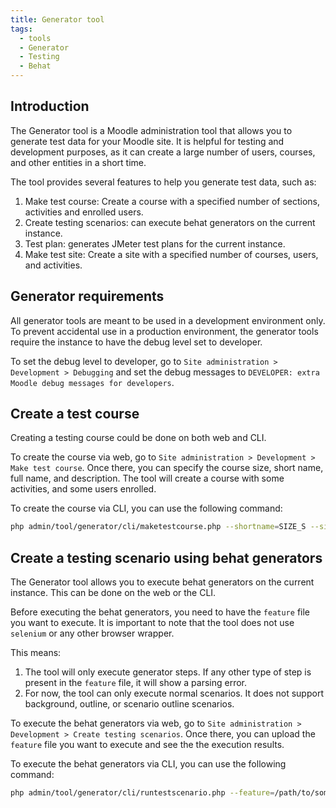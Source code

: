 ```yaml
---
title: Generator tool
tags:
  - tools
  - Generator
  - Testing
  - Behat
---
```

<!-- cspell:ignore JMeter -->

## Introduction

The Generator tool is a Moodle administration tool that allows you to generate test data for your Moodle site. It is helpful for testing and development purposes, as it can create a large number of users, courses, and other entities in a short time.

The tool provides several features to help you generate test data, such as:

1. Make test course: Create a course with a specified number of sections, activities and enrolled users.
1. Create testing scenarios: can execute behat generators on the current instance.
1. Test plan: generates JMeter test plans for the current instance.
1. Make test site: Create a site with a specified number of courses, users, and activities.

## Generator requirements

All generator tools are meant to be used in a development environment only. To prevent accidental use in a production environment, the generator tools require the instance to have the debug level set to developer.

To set the debug level to developer, go to `Site administration > Development > Debugging` and set the debug messages to `DEVELOPER: extra Moodle debug messages for developers`.

## Create a test course

Creating a testing course could be done on both web and CLI.

To create the course via web, go to `Site administration > Development > Make test course`. Once there, you can specify the course size, short name, full name, and description. The tool will create a course with some activities, and some users enrolled.

To create the course via CLI, you can use the following command:

```bash
php admin/tool/generator/cli/maketestcourse.php --shortname=SIZE_S --size=S
```

## Create a testing scenario using behat generators

The Generator tool allows you to execute behat generators on the current instance. This can be done on the web or the CLI.

Before executing the behat generators, you need to have the `feature` file you want to execute. It is important to note that the tool does not use `selenium` or any other browser wrapper.

This means:

1. The tool will only execute generator steps. If any other type of step is present in the `feature` file, it will show a parsing error.
1. For now, the tool can only execute normal scenarios. It does not support background, outline, or scenario outline scenarios.

To execute the behat generators via web, go to `Site administration > Development > Create testing scenarios`. Once there, you can upload the `feature` file you want to execute and see the the execution results.

To execute the behat generators via CLI, you can use the following command:

```bash
php admin/tool/generator/cli/runtestscenario.php --feature=/path/to/some/testing/scenario.feature
```
